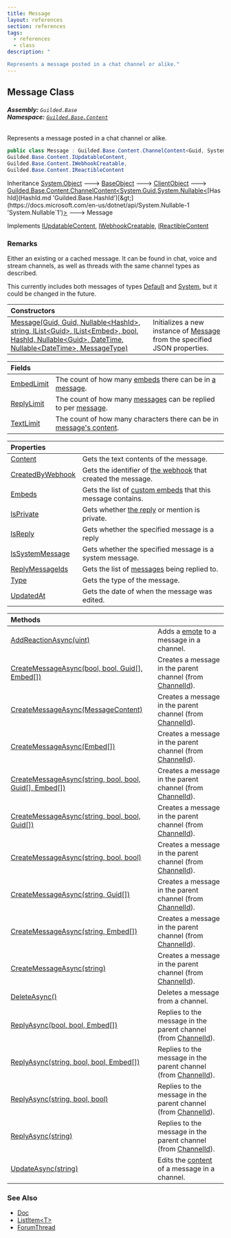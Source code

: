 ```yaml
---
title: Message
layout: references
section: references
tags:
  - references
  - class
description: "

Represents a message posted in a chat channel or alike."
---
```


## Message Class
###### **Assembly:** `Guilded.Base`<br/>**Namespace:** [`Guilded.Base.Content`](Guilded.Base.Content.md 'Guilded.Base.Content')

Represents a message posted in a chat channel or alike.

```csharp
public class Message : Guilded.Base.Content.ChannelContent<Guid, System.Nullable<Guilded.Base.HashId>>,
Guilded.Base.Content.IUpdatableContent,
Guilded.Base.Content.IWebhookCreatable,
Guilded.Base.Content.IReactibleContent
```

Inheritance [System.Object](https://docs.microsoft.com/en-us/dotnet/api/System.Object 'System.Object') &#129106; [BaseObject](BaseObject.md 'Guilded.Base.BaseObject') &#129106; [ClientObject](ClientObject.md 'Guilded.Base.ClientObject') &#129106; [Guilded.Base.Content.ChannelContent&lt;](ChannelContent_TId,TServer_.md 'Guilded.Base.Content.ChannelContent<TId,TServer>')[System.Guid](https://docs.microsoft.com/en-us/dotnet/api/System.Guid 'System.Guid')[,](ChannelContent_TId,TServer_.md 'Guilded.Base.Content.ChannelContent<TId,TServer>')[System.Nullable&lt;](https://docs.microsoft.com/en-us/dotnet/api/System.Nullable-1 'System.Nullable`1')[HashId](HashId.md 'Guilded.Base.HashId')[&gt;](https://docs.microsoft.com/en-us/dotnet/api/System.Nullable-1 'System.Nullable`1')[&gt;](ChannelContent_TId,TServer_.md 'Guilded.Base.Content.ChannelContent<TId,TServer>') &#129106; Message

Implements [IUpdatableContent](IUpdatableContent.md 'Guilded.Base.Content.IUpdatableContent'), [IWebhookCreatable](IWebhookCreatable.md 'Guilded.Base.Content.IWebhookCreatable'), [IReactibleContent](IReactibleContent.md 'Guilded.Base.Content.IReactibleContent')

### Remarks
  
Either an existing or a cached message. It can be found in chat, voice and stream channels, as well as threads with the same channel types as described.  
  
This currently includes both messages of types [Default](MessageType.md#Guilded.Base.Content.MessageType.Default 'Guilded.Base.Content.MessageType.Default') and [System](MessageType.md#Guilded.Base.Content.MessageType.System 'Guilded.Base.Content.MessageType.System'), but it could be changed in the future.

| Constructors | |
| :--- | :--- |
| [Message(Guid, Guid, Nullable&lt;HashId&gt;, string, IList&lt;Guid&gt;, IList&lt;Embed&gt;, bool, HashId, Nullable&lt;Guid&gt;, DateTime, Nullable&lt;DateTime&gt;, MessageType)](Message.Message(Guid,Guid,Nullable_HashId_,string,IList_Guid_,IList_Embed_,bool,HashId,Nullable_Guid_,DateTime,Nullable_DateTime_,MessageType).md 'Guilded.Base.Content.Message.Message(Guid, Guid, System.Nullable<Guilded.Base.HashId>, string, System.Collections.Generic.IList<Guid>, System.Collections.Generic.IList<Guilded.Base.Embeds.Embed>, bool, Guilded.Base.HashId, System.Nullable<Guid>, System.DateTime, System.Nullable<System.DateTime>, Guilded.Base.Content.MessageType)') | Initializes a new instance of [Message](Message.md 'Guilded.Base.Content.Message') from the specified JSON properties. |

| Fields | |
| :--- | :--- |
| [EmbedLimit](Message.EmbedLimit.md 'Guilded.Base.Content.Message.EmbedLimit') | The count of how many [embeds](Message.Embeds.md 'Guilded.Base.Content.Message.Embeds') there can be in [a message](Message.md 'Guilded.Base.Content.Message'). |
| [ReplyLimit](Message.ReplyLimit.md 'Guilded.Base.Content.Message.ReplyLimit') | The count of how many [messages](Message.md 'Guilded.Base.Content.Message') can be replied to per [message](Message.md 'Guilded.Base.Content.Message'). |
| [TextLimit](Message.TextLimit.md 'Guilded.Base.Content.Message.TextLimit') | The count of how many characters there can be in [message's content](Message.Content.md 'Guilded.Base.Content.Message.Content'). |

| Properties | |
| :--- | :--- |
| [Content](Message.Content.md 'Guilded.Base.Content.Message.Content') | Gets the text contents of the message. |
| [CreatedByWebhook](Message.CreatedByWebhook.md 'Guilded.Base.Content.Message.CreatedByWebhook') | Gets the identifier of [the webhook](Webhook.md 'Guilded.Base.Servers.Webhook') that created the message. |
| [Embeds](Message.Embeds.md 'Guilded.Base.Content.Message.Embeds') | Gets the list of [custom embeds](Embed.md 'Guilded.Base.Embeds.Embed') that this message contains. |
| [IsPrivate](Message.IsPrivate.md 'Guilded.Base.Content.Message.IsPrivate') | Gets whether [the reply](Message.IsReply.md 'Guilded.Base.Content.Message.IsReply') or mention is private. |
| [IsReply](Message.IsReply.md 'Guilded.Base.Content.Message.IsReply') | Gets whether the specified message is a reply |
| [IsSystemMessage](Message.IsSystemMessage.md 'Guilded.Base.Content.Message.IsSystemMessage') | Gets whether the specified message is a system message. |
| [ReplyMessageIds](Message.ReplyMessageIds.md 'Guilded.Base.Content.Message.ReplyMessageIds') | Gets the list of [messages](Message.md 'Guilded.Base.Content.Message') being replied to. |
| [Type](Message.Type.md 'Guilded.Base.Content.Message.Type') | Gets the type of the message. |
| [UpdatedAt](Message.UpdatedAt.md 'Guilded.Base.Content.Message.UpdatedAt') | Gets the date of when the message was edited. |

| Methods | |
| :--- | :--- |
| [AddReactionAsync(uint)](Message.AddReactionAsync(uint).md 'Guilded.Base.Content.Message.AddReactionAsync(uint)') | Adds a [emote](Message.AddReactionAsync(uint).md#Guilded.Base.Content.Message.AddReactionAsync(uint).emote 'Guilded.Base.Content.Message.AddReactionAsync(uint).emote') to a message in a channel. |
| [CreateMessageAsync(bool, bool, Guid[], Embed[])](Message.CreateMessageAsync(bool,bool,Guid[],Embed[]).md 'Guilded.Base.Content.Message.CreateMessageAsync(bool, bool, Guid[], Guilded.Base.Embeds.Embed[])') | Creates a message in the parent channel (from [ChannelId](ChannelContent_TId,TServer_.ChannelId.md 'Guilded.Base.Content.ChannelContent<TId,TServer>.ChannelId')). |
| [CreateMessageAsync(MessageContent)](Message.CreateMessageAsync(MessageContent).md 'Guilded.Base.Content.Message.CreateMessageAsync(Guilded.Base.Content.MessageContent)') | Creates a message in the parent channel (from [ChannelId](ChannelContent_TId,TServer_.ChannelId.md 'Guilded.Base.Content.ChannelContent<TId,TServer>.ChannelId')). |
| [CreateMessageAsync(Embed[])](Message.CreateMessageAsync(Embed[]).md 'Guilded.Base.Content.Message.CreateMessageAsync(Guilded.Base.Embeds.Embed[])') | Creates a message in the parent channel (from [ChannelId](ChannelContent_TId,TServer_.ChannelId.md 'Guilded.Base.Content.ChannelContent<TId,TServer>.ChannelId')). |
| [CreateMessageAsync(string, bool, bool, Guid[], Embed[])](Message.CreateMessageAsync(string,bool,bool,Guid[],Embed[]).md 'Guilded.Base.Content.Message.CreateMessageAsync(string, bool, bool, Guid[], Guilded.Base.Embeds.Embed[])') | Creates a message in the parent channel (from [ChannelId](ChannelContent_TId,TServer_.ChannelId.md 'Guilded.Base.Content.ChannelContent<TId,TServer>.ChannelId')). |
| [CreateMessageAsync(string, bool, bool, Guid[])](Message.CreateMessageAsync(string,bool,bool,Guid[]).md 'Guilded.Base.Content.Message.CreateMessageAsync(string, bool, bool, Guid[])') | Creates a message in the parent channel (from [ChannelId](ChannelContent_TId,TServer_.ChannelId.md 'Guilded.Base.Content.ChannelContent<TId,TServer>.ChannelId')). |
| [CreateMessageAsync(string, bool, bool)](Message.CreateMessageAsync(string,bool,bool).md 'Guilded.Base.Content.Message.CreateMessageAsync(string, bool, bool)') | Creates a message in the parent channel (from [ChannelId](ChannelContent_TId,TServer_.ChannelId.md 'Guilded.Base.Content.ChannelContent<TId,TServer>.ChannelId')). |
| [CreateMessageAsync(string, Guid[])](Message.CreateMessageAsync(string,Guid[]).md 'Guilded.Base.Content.Message.CreateMessageAsync(string, Guid[])') | Creates a message in the parent channel (from [ChannelId](ChannelContent_TId,TServer_.ChannelId.md 'Guilded.Base.Content.ChannelContent<TId,TServer>.ChannelId')). |
| [CreateMessageAsync(string, Embed[])](Message.CreateMessageAsync(string,Embed[]).md 'Guilded.Base.Content.Message.CreateMessageAsync(string, Guilded.Base.Embeds.Embed[])') | Creates a message in the parent channel (from [ChannelId](ChannelContent_TId,TServer_.ChannelId.md 'Guilded.Base.Content.ChannelContent<TId,TServer>.ChannelId')). |
| [CreateMessageAsync(string)](Message.CreateMessageAsync(string).md 'Guilded.Base.Content.Message.CreateMessageAsync(string)') | Creates a message in the parent channel (from [ChannelId](ChannelContent_TId,TServer_.ChannelId.md 'Guilded.Base.Content.ChannelContent<TId,TServer>.ChannelId')). |
| [DeleteAsync()](Message.DeleteAsync().md 'Guilded.Base.Content.Message.DeleteAsync()') | Deletes a message from a channel. |
| [ReplyAsync(bool, bool, Embed[])](Message.ReplyAsync(bool,bool,Embed[]).md 'Guilded.Base.Content.Message.ReplyAsync(bool, bool, Guilded.Base.Embeds.Embed[])') | Replies to the message in the parent channel (from [ChannelId](ChannelContent_TId,TServer_.ChannelId.md 'Guilded.Base.Content.ChannelContent<TId,TServer>.ChannelId')). |
| [ReplyAsync(string, bool, bool, Embed[])](Message.ReplyAsync(string,bool,bool,Embed[]).md 'Guilded.Base.Content.Message.ReplyAsync(string, bool, bool, Guilded.Base.Embeds.Embed[])') | Replies to the message in the parent channel (from [ChannelId](ChannelContent_TId,TServer_.ChannelId.md 'Guilded.Base.Content.ChannelContent<TId,TServer>.ChannelId')). |
| [ReplyAsync(string, bool, bool)](Message.ReplyAsync(string,bool,bool).md 'Guilded.Base.Content.Message.ReplyAsync(string, bool, bool)') | Replies to the message in the parent channel (from [ChannelId](ChannelContent_TId,TServer_.ChannelId.md 'Guilded.Base.Content.ChannelContent<TId,TServer>.ChannelId')). |
| [ReplyAsync(string)](Message.ReplyAsync(string).md 'Guilded.Base.Content.Message.ReplyAsync(string)') | Replies to the message in the parent channel (from [ChannelId](ChannelContent_TId,TServer_.ChannelId.md 'Guilded.Base.Content.ChannelContent<TId,TServer>.ChannelId')). |
| [UpdateAsync(string)](Message.UpdateAsync(string).md 'Guilded.Base.Content.Message.UpdateAsync(string)') | Edits the [content](Message.UpdateAsync(string).md#Guilded.Base.Content.Message.UpdateAsync(string).content 'Guilded.Base.Content.Message.UpdateAsync(string).content') of a message in a channel. |

### See Also
- [Doc](Doc.md 'Guilded.Base.Content.Doc')
- [ListItem&lt;T&gt;](ListItem_T_.md 'Guilded.Base.Content.ListItem<T>')
- [ForumThread](ForumThread.md 'Guilded.Base.Content.ForumThread')